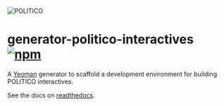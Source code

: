 ![POLITICO](https://rawgithub.com/The-Politico/src/master/images/logo/badge.png)

# generator-politico-interactives [![npm](https://img.shields.io/npm/v/generator-politico-interactives.svg)](https://www.npmjs.com/package/generator-politico-interactives)

A [Yeoman](http://yeoman.io) generator to scaffold a development environment for building POLITICO interactives.

See the docs on [readthedocs](http://generator-politico-interactives.readthedocs.io/en/latest/).
